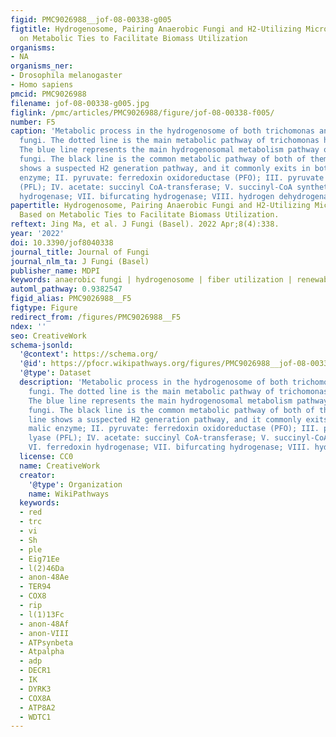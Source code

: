 ```yaml
---
figid: PMC9026988__jof-08-00338-g005
figtitle: Hydrogenosome, Pairing Anaerobic Fungi and H2-Utilizing Microorganisms Based
  on Metabolic Ties to Facilitate Biomass Utilization
organisms:
- NA
organisms_ner:
- Drosophila melanogaster
- Homo sapiens
pmcid: PMC9026988
filename: jof-08-00338-g005.jpg
figlink: /pmc/articles/PMC9026988/figure/jof-08-00338-f005/
number: F5
caption: 'Metabolic process in the hydrogenosome of both trichomonas and anaerobic
  fungi. The dotted line is the main metabolic pathway of trichomonas hydrogenosomes.
  The blue line represents the main hydrogenosomal metabolism pathway of anaerobic
  fungi. The black line is the common metabolic pathway of both of them. The red line
  shows a suspected H2 generation pathway, and it commonly exits in both. I. malic
  enzyme; II. pyruvate: ferredoxin oxidoreductase (PFO); III. pyruvate formate lyase
  (PFL); IV. acetate: succinyl CoA-transferase; V. succinyl-CoA synthetase; VI. ferredoxin
  hydrogenase; VII. bifurcating hydrogenase; VIII. hydrogen dehydrogenase.'
papertitle: Hydrogenosome, Pairing Anaerobic Fungi and H2-Utilizing Microorganisms
  Based on Metabolic Ties to Facilitate Biomass Utilization.
reftext: Jing Ma, et al. J Fungi (Basel). 2022 Apr;8(4):338.
year: '2022'
doi: 10.3390/jof8040338
journal_title: Journal of Fungi
journal_nlm_ta: J Fungi (Basel)
publisher_name: MDPI
keywords: anaerobic fungi | hydrogenosome | fiber utilization | renewable resources
automl_pathway: 0.9382547
figid_alias: PMC9026988__F5
figtype: Figure
redirect_from: /figures/PMC9026988__F5
ndex: ''
seo: CreativeWork
schema-jsonld:
  '@context': https://schema.org/
  '@id': https://pfocr.wikipathways.org/figures/PMC9026988__jof-08-00338-g005.html
  '@type': Dataset
  description: 'Metabolic process in the hydrogenosome of both trichomonas and anaerobic
    fungi. The dotted line is the main metabolic pathway of trichomonas hydrogenosomes.
    The blue line represents the main hydrogenosomal metabolism pathway of anaerobic
    fungi. The black line is the common metabolic pathway of both of them. The red
    line shows a suspected H2 generation pathway, and it commonly exits in both. I.
    malic enzyme; II. pyruvate: ferredoxin oxidoreductase (PFO); III. pyruvate formate
    lyase (PFL); IV. acetate: succinyl CoA-transferase; V. succinyl-CoA synthetase;
    VI. ferredoxin hydrogenase; VII. bifurcating hydrogenase; VIII. hydrogen dehydrogenase.'
  license: CC0
  name: CreativeWork
  creator:
    '@type': Organization
    name: WikiPathways
  keywords:
  - red
  - trc
  - vi
  - Sh
  - ple
  - Eig71Ee
  - l(2)46Da
  - anon-48Ae
  - TER94
  - COX8
  - rip
  - l(1)13Fc
  - anon-48Af
  - anon-VIII
  - ATPsynbeta
  - Atpalpha
  - adp
  - DECR1
  - IK
  - DYRK3
  - COX8A
  - ATP8A2
  - WDTC1
---
```

